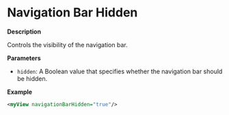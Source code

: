 # Navigation Bar Hidden

**Description**

Controls the visibility of the navigation bar.

**Parameters**

- `hidden`: A Boolean value that specifies whether the navigation bar should be hidden.

**Example**

```xml
<myView navigationBarHidden="true"/>
```
